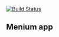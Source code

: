 [![Build Status](https://travis-ci.org/TorosyanV/menium.svg?branch=master)](https://travis-ci.org/TorosyanV/menium)

## Menium app
